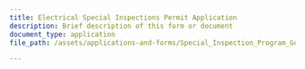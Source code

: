 ```yaml
---
title: Electrical Special Inspections Permit Application
description: Brief description of this form or document
document_type: application
file_path: /assets/applications-and-forms/Special_Inspection_Program_Guidelines.pdf

---
```

